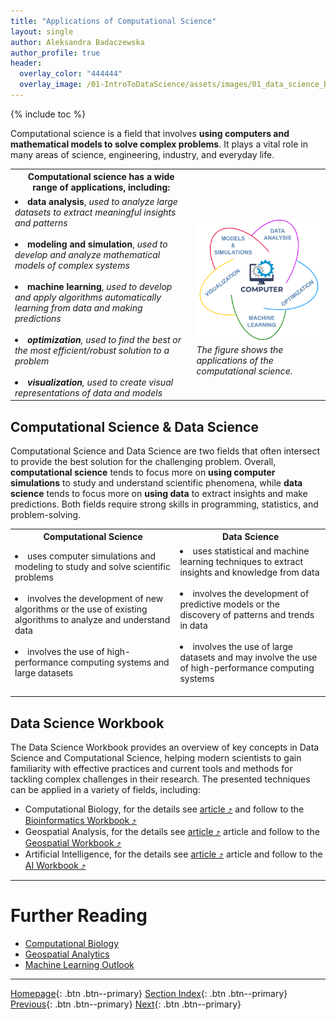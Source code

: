 ```yaml
---
title: "Applications of Computational Science"
layout: single
author: Aleksandra Badaczewska
author_profile: true
header:
  overlay_color: "444444"
  overlay_image: /01-IntroToDataScience/assets/images/01_data_science_banner.png
---
```


{% include toc %}

Computational science is a field that involves **using computers and mathematical models to solve complex problems**. It plays a vital role in many areas of science, engineering, industry, and everyday life.

<table>
  <tr> <th>Computational science has a wide range of applications, including:</th> <th></th> </tr>
  <tr> <td>
        <li> <b>data analysis</b>, <i>used to analyze large datasets to extract meaningful insights and patterns</i> </li><br>
        <li> <b>modeling and simulation</b>, <i>used to develop and analyze mathematical models of complex systems</i> </li><br>
        <li> <b>machine learning</b>, <i>used to develop and apply algorithms automatically learning from data and making predictions<i> </li><br>
        <li> <b>optimization</b>, <i>used to find the best or the most efficient/robust solution to a problem</i> </li><br>
        <li> <b>visualization</b>, <i>used to create visual representations of data and models</i> </li>
    </td> <td>
        <img src="assets/images/computational_science.png" alt="Computational Science" width="500"><br>
          <i>The figure shows the applications of the computational science.</i>
    </td> </tr>
</table>



## Computational Science & Data Science

Computational Science and Data Science are two fields that often intersect to provide the best solution for the challenging problem. Overall, **computational science** tends to focus more on **using computer simulations** to study and understand scientific phenomena, while **data science** tends to focus more on **using data** to extract insights and make predictions. Both fields require strong skills in programming, statistics, and problem-solving.

<table>
  <tr> <th>Computational Science</th> <th>Data Science</th> </tr>
  <tr> <td>
        <li> uses computer simulations and modeling to study and solve scientific problems </li><br>
        <li> involves the development of new algorithms or the use of existing algorithms to analyze and understand data </li><br>
        <li> involves the use of high-performance computing systems and large datasets </li><br>
    </td> <td>
        <li> uses statistical and machine learning techniques to extract insights and knowledge from data </li><br>
        <li> involves the development of predictive models or the discovery of patterns and trends in data </li><br>
       <li> involves the use of large datasets and may involve the use of high-performance computing systems </li><br>
    </td> </tr>
</table>


## Data Science Workbook

The Data Science Workbook provides an overview of key concepts in Data Science and Computational Science, helping modern scientists to gain familiarity with effective practices and current tools and methods for tackling complex challenges in their research. The presented techniques can be applied in a variety of fields, including:

* Computational Biology, for the details see <a href="https://datascience.101workbook.org/01-IntroToDataScience/02A-computational-biology" target="_blank">article  ⤴</a> and follow to the <a href="https://bioinformaticsworkbook.org/" target="_blank">Bioinformatics Workbook  ⤴</a>
* Geospatial Analysis, for the details see <a href="https://datascience.101workbook.org/01-IntroToDataScience/02B-geospatial-analytics" target="_blank">article  ⤴</a> article and follow to the <a href="https://geospatial.101workbook.org" target="_blank">Geospatial Workbook  ⤴</a>
* Artificial Intelligence, for the details see <a href="https://datascience.101workbook.org/01-IntroToDataScience/02C-machine-learning" target="_blank">article  ⤴</a> article and follow to the <a href="http://ai.101workbook.org" target="_blank">AI Workbook  ⤴</a>





___
# Further Reading
* [Computational Biology](02A-computational-biology)
* [Geospatial Analytics](02B-geospatial-analytics)
* [Machine Learning Outlook](02C-machine-learning)

___

[Homepage](../index.md){: .btn  .btn--primary}
[Section Index](00-IntroToDataScience-LandingPage){: .btn  .btn--primary}
[Previous](01-data-science-principles){: .btn  .btn--primary}
[Next](02A-computational-biology){: .btn  .btn--primary}
